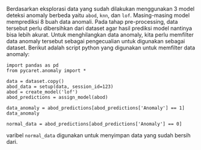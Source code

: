 Berdasarkan eksplorasi data yang sudah dilakukan menggunakan 3 model deteksi anomaly berbeda yaitu `abod`, `knn`, dan `lof`. Masing-masing model memprediksi 8 buah data anomali. Pada tahap pre-processing, data tersebut perlu dibersihkan dari dataset agar hasil prediksi model nantinya bisa lebih akurat. Untuk menghilangkan data anomaly, kita perlu memfilter data anomaly tersebut sebagai pengecualian untuk digunakan sebagai dataset. Berikut adalah script python yang digunakan untuk memfilter data anomaly:

```
import pandas as pd
from pycaret.anomaly import *

data = dataset.copy()
abod_data = setup(data, session_id=123)
abod = create_model('lof')
abod_predictions = assign_model(abod)

data_anomaly = abod_predictions[abod_predictions['Anomaly'] == 1]
data_anomaly

normal_data = abod_predictions[abod_predictions['Anomaly'] == 0]
```

varibel `normal_data` digunakan untuk menyimpan data yang sudah bersih dari.

